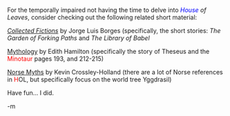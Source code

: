 For the temporally impaired not having the time to delve into <em><font color="blue">House</font> of Leaves</em>, consider checking out the following related short material:

<a href="http://www.amazon.com/exec/obidos/tg/detail/-/0140286802/ref=lpr_g_1/104-5078856-0329546?v=glance&amp;s=books"><em>Collected Fictions</em></a> by Jorge Luis Borges (specifically, the short stories: <em>The Garden of Forking Paths</em> and <em>The Library of Babel</em>

<a href="http://www.amazon.com/exec/obidos/tg/detail/-/0316341142/ref=lpr_g_1/104-5078856-0329546?v=glance&amp;s=books">Mythology</a> by Edith Hamilton (specifically the story of Theseus and the <font color="red">Minotaur</font> pages 193, and 212-215)

<a href="http://www.amazon.com/exec/obidos/tg/detail/-/0394748468/ref=lpr_g_1/104-5078856-0329546?v=glance&amp;s=books">Norse Myths</a> by Kevin Crossley-Holland (there are a lot of Norse references in <font color="red">H</font>OL, but specifically focus on the world tree Yggdrasil)

Have fun... I did.

-m
